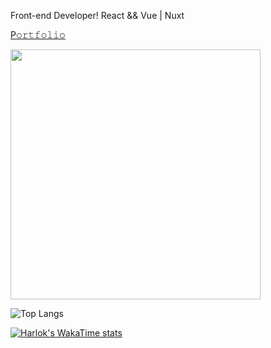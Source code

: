 Front-end Developer! React && Vue | Nuxt
<p>
      <a href='https://thinh.io.vn' target='_blank'>P𝚘𝚛𝚝𝚏𝚘𝚕𝚒𝚘</a>
</p>

<img src = "https://github-readme-streak-stats.herokuapp.com?user=heydayle&theme=dark&hide_border=true" width = 400>

![Top Langs](https://github-readme-stats.vercel.app/api/top-langs/?username=heydayle&layout=compact)

[![Harlok's WakaTime stats](https://github-readme-stats.vercel.app/api/wakatime?username=heyday&layout=compact)](https://github.com/anuraghazra/github-readme-stats)

